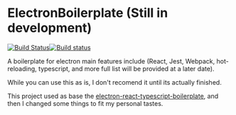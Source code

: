 # ElectronBoilerplate (Still in development)

[![Build Status](https://travis-ci.org/TPessanha/ElectronBoilerplate.svg?branch=master)](https://travis-ci.org/TPessanha/ElectronBoilerplate)[![Build status](https://ci.appveyor.com/api/projects/status/yutvybpi7572neuc?svg=true)](https://ci.appveyor.com/project/TPessanha/electronboilerplate)

A boilerplate for electron main features include (React, Jest, Webpack, hot-reloading, typescript, and more full list will be provided at a later date).

While you can use this as is, I don't recomend it until its actually finished.

This project used as base the [electron-react-typescript-boilerplate](https://github.com/iRath96/electron-react-typescript-boilerplate), and then I changed some things to fit my personal tastes.

